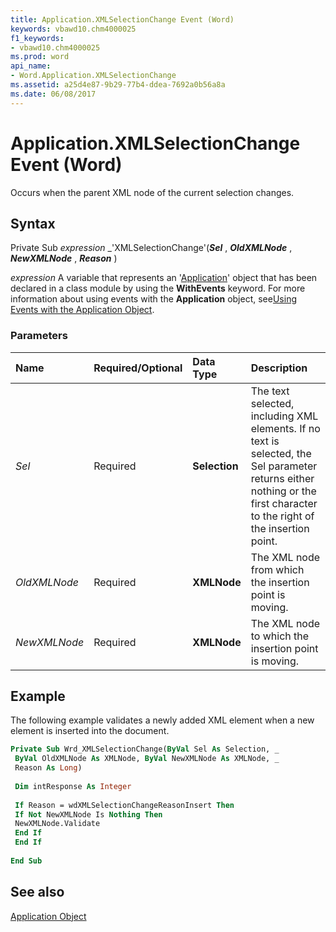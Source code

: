 ```yaml
---
title: Application.XMLSelectionChange Event (Word)
keywords: vbawd10.chm4000025
f1_keywords:
- vbawd10.chm4000025
ms.prod: word
api_name:
- Word.Application.XMLSelectionChange
ms.assetid: a25d4e87-9b29-77b4-ddea-7692a0b56a8a
ms.date: 06/08/2017
---
```



# Application.XMLSelectionChange Event (Word)

Occurs when the parent XML node of the current selection changes.


## Syntax

Private Sub  _expression_ _'XMLSelectionChange'(**_Sel_** , **_OldXMLNode_** , **_NewXMLNode_** , **_Reason_** )

 _expression_ A variable that represents an '[Application](Word.Application.md)' object that has been declared in a class module by using the **WithEvents** keyword. For more information about using events with the **Application** object, see[Using Events with the Application Object](../word/Concepts/Objects-Properties-Methods/using-events-with-the-application-object-word.md).


### Parameters



|**Name**|**Required/Optional**|**Data Type**|**Description**|
|:-----|:-----|:-----|:-----|
| _Sel_|Required| **Selection**|The text selected, including XML elements. If no text is selected, the Sel parameter returns either nothing or the first character to the right of the insertion point.|
| _OldXMLNode_|Required| **XMLNode**|The XML node from which the insertion point is moving.|
| _NewXMLNode_|Required| **XMLNode**|The XML node to which the insertion point is moving.|

## Example

The following example validates a newly added XML element when a new element is inserted into the document.


```vb
Private Sub Wrd_XMLSelectionChange(ByVal Sel As Selection, _ 
 ByVal OldXMLNode As XMLNode, ByVal NewXMLNode As XMLNode, _ 
 Reason As Long) 
 
 Dim intResponse As Integer 
 
 If Reason = wdXMLSelectionChangeReasonInsert Then 
 If Not NewXMLNode Is Nothing Then 
 NewXMLNode.Validate 
 End If 
 End If 
 
End Sub
```


## See also


[Application Object](Word.Application.md)

